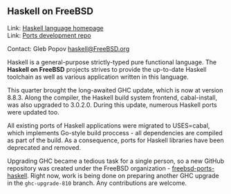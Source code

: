 ## Haskell on FreeBSD ##

Link:	 [Haskell language homepage](http://www.haskell.org/)  
Link:	 [Ports development repo](https://github.com/freebsd/freebsd-ports-haskell)  

Contact: Gleb Popov <haskell@FreeBSD.org>  

Haskell is a general-purpose strictly-typed pure functional language.
The __Haskell on FreeBSD__ projects strives to provide the up-to-date
Haskell toolchain as well as various application written in this language.

This quarter brought the long-awaited GHC update, which is now at
version 8.8.3. Along the compiler, the Haskell build system frontend,
cabal-install, was also upgraded to 3.0.2.0. During this update, numerous
Haskell ports were updated too.

All existing ports of Haskell applications were migrated to USES=cabal,
which implements Go-style build proccess - all dependencies are compiled as
part of the build. As a consequence, ports for Haskell libraries have been
deprecated and removed.

Upgrading GHC became a tedious task for a single person, so a new GitHub
repository was created under the FreeBSD organization - 
[freebsd-ports-haskell](https://github.com/freebsd/freebsd-ports-haskell).
Right now, work is being done on preparing another GHC upgrade in the `ghc-upgrade-810`
branch. Any contributions are welcome.
